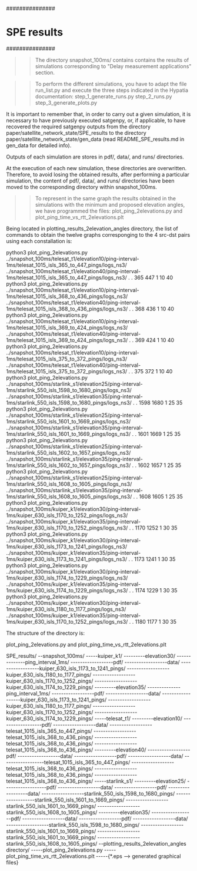 ###############
# SPE results
###############

>> The directory snapshot_100ms/ contains contains the results of simulations corresponding to "Delay measurement applications" section.

>> To perform the different simulations, you have to adapt the file run_list.py and execute the three steps indicated in the Hypatia documentation:
    step_1_generate_runs.py
    step_2_runs.py
    step_3_generate_plots.py
    
It is important to remember that, in order to carry out a given simulation, it is necessary to have previously executed satgenpy, or, if applicable, to have recovered the required satgenpy outputs from the directory paper/satellite_network_state/SPE_results to the directory paper/satellite_network_state/gen_data (read README_SPE_results.md in gen_data for detailed info).
    
Outputs of each simulation are stores in pdf/, data/, and runs/ directories.

At the execution of each new simulation, these directories are overwritten. Therefore, to avoid losing the obtained results, after performing a particular simulation, the content of pdf/, data/, and runs/ directories have been moved to the corresponding directory within snapshot_100ms.

>> To represent in the same graph the results obtained in the simulations with the minimum and proposed elevation angles, we have programmed the files: plot_ping_2elevations.py and plot_ping_time_vs_rtt_2elevations.plt

Being located in plotting_results_2elevation_angles directory, the list of commands to obtain the twelve graphs corresponging to the 4 src-dst pairs using each constallation is:

python3 plot_ping_2elevations.py ../snapshot_100ms/telesat_t1/elevation10/ping-interval-1ms/telesat_1015_isls_365_to_447_pings/logs_ns3/ ../snapshot_100ms/telesat_t1/elevation40/ping-interval-1ms/telesat_1015_isls_365_to_447_pings/logs_ns3/ . . 365 447 1 10 40
python3 plot_ping_2elevations.py ../snapshot_100ms/telesat_t1/elevation10/ping-interval-1ms/telesat_1015_isls_368_to_436_pings/logs_ns3/ ../snapshot_100ms/telesat_t1/elevation40/ping-interval-1ms/telesat_1015_isls_368_to_436_pings/logs_ns3/ . . 368 436 1 10 40
    python3 plot_ping_2elevations.py ../snapshot_100ms/telesat_t1/elevation10/ping-interval-1ms/telesat_1015_isls_369_to_424_pings/logs_ns3/ ../snapshot_100ms/telesat_t1/elevation40/ping-interval-1ms/telesat_1015_isls_369_to_424_pings/logs_ns3/ . . 369 424 1 10 40
    python3 plot_ping_2elevations.py ../snapshot_100ms/telesat_t1/elevation10/ping-interval-1ms/telesat_1015_isls_375_to_372_pings/logs_ns3/  ../snapshot_100ms/telesat_t1/elevation40/ping-interval-1ms/telesat_1015_isls_375_to_372_pings/logs_ns3/ . . 375 372 1 10 40
    python3 plot_ping_2elevations.py ../snapshot_100ms/starlink_s1/elevation25/ping-interval-1ms/starlink_550_isls_1598_to_1680_pings/logs_ns3/ ../snapshot_100ms/starlink_s1/elevation35/ping-interval-1ms/starlink_550_isls_1598_to_1680_pings/logs_ns3/ . . 1598 1680 1 25 35
    python3 plot_ping_2elevations.py ../snapshot_100ms/starlink_s1/elevation25/ping-interval-1ms/starlink_550_isls_1601_to_1669_pings/logs_ns3/ ../snapshot_100ms/starlink_s1/elevation35/ping-interval-1ms/starlink_550_isls_1601_to_1669_pings/logs_ns3/ . . 1601 1669 1 25 35
    python3 plot_ping_2elevations.py ../snapshot_100ms/starlink_s1/elevation25/ping-interval-1ms/starlink_550_isls_1602_to_1657_pings/logs_ns3/ ../snapshot_100ms/starlink_s1/elevation35/ping-interval-1ms/starlink_550_isls_1602_to_1657_pings/logs_ns3/ . . 1602 1657 1 25 35
    python3 plot_ping_2elevations.py ../snapshot_100ms/starlink_s1/elevation25/ping-interval-1ms/starlink_550_isls_1608_to_1605_pings/logs_ns3/ ../snapshot_100ms/starlink_s1/elevation35/ping-interval-1ms/starlink_550_isls_1608_to_1605_pings/logs_ns3/ . . 1608 1605 1 25 35
    python3 plot_ping_2elevations.py ../snapshot_100ms/kuiper_k1/elevation30/ping-interval-1ms/kuiper_630_isls_1170_to_1252_pings/logs_ns3/ ../snapshot_100ms/kuiper_k1/elevation35/ping-interval-1ms/kuiper_630_isls_1170_to_1252_pings/logs_ns3/ . . 1170 1252 1 30 35
    python3 plot_ping_2elevations.py ../snapshot_100ms/kuiper_k1/elevation30/ping-interval-1ms/kuiper_630_isls_1173_to_1241_pings/logs_ns3/ ../snapshot_100ms/kuiper_k1/elevation35/ping-interval-1ms/kuiper_630_isls_1173_to_1241_pings/logs_ns3/ . . 1173 1241 1 30 35
    python3 plot_ping_2elevations.py ../snapshot_100ms/kuiper_k1/elevation30/ping-interval-1ms/kuiper_630_isls_1174_to_1229_pings/logs_ns3/ ../snapshot_100ms/kuiper_k1/elevation35/ping-interval-1ms/kuiper_630_isls_1174_to_1229_pings/logs_ns3/ . . 1174 1229 1 30 35
    python3 plot_ping_2elevations.py ../snapshot_100ms/kuiper_k1/elevation30/ping-interval-1ms/kuiper_630_isls_1180_to_1177_pings/logs_ns3/ ../snapshot_100ms/kuiper_k1/elevation35/ping-interval-1ms/kuiper_630_isls_1170_to_1252_pings/logs_ns3/ . . 1180 1177 1 30 35


The structure of the directory is:

plot_ping_2elevations.py and plot_ping_time_vs_rtt_2elevations.plt


SPE_results/
--snapshot_100ms/
-----kuiper_k1/
---------elevation30/
--------------ping_interval_1ms/
------------------pdf/
------------------data/
------------------kuiper_630_isls_1173_to_1241_pings/
------------------kuiper_630_isls_1180_to_1177_pings/
------------------kuiper_630_isls_1170_to_1252_pings/
------------------kuiper_630_isls_1174_to_1229_pings/
---------elevation35/
--------------ping_interval_1ms/
------------------pdf/
------------------data/
------------------kuiper_630_isls_1173_to_1241_pings/
------------------kuiper_630_isls_1180_to_1177_pings/
------------------kuiper_630_isls_1170_to_1252_pings/
------------------kuiper_630_isls_1174_to_1229_pings/
-----telesat_t1/
---------elevation10/
------------------pdf/
------------------data/
------------------telesat_1015_isls_365_to_447_pings/
------------------telesat_1015_isls_368_to_436_pings/
------------------telesat_1015_isls_368_to_436_pings/
------------------telesat_1015_isls_368_to_436_pings/
---------elevation40/
------------------pdf/
------------------data/
------------------pdf/
------------------data/
------------------telesat_1015_isls_365_to_447_pings/
------------------telesat_1015_isls_368_to_436_pings/
------------------telesat_1015_isls_368_to_436_pings/
------------------telesat_1015_isls_368_to_436_pings/
-----starlink_s1/
---------elevation25/
------------------pdf/
------------------data/
------------------pdf/
------------------data/
------------------starlink_550_isls_1598_to_1680_pings/
------------------starlink_550_isls_1601_to_1669_pings/
------------------starlink_550_isls_1601_to_1669_pings/
------------------starlink_550_isls_1608_to_1605_pings/
---------elevation35/
------------------pdf/
------------------data/
------------------pdf/
------------------data/
------------------starlink_550_isls_1598_to_1680_pings/
------------------starlink_550_isls_1601_to_1669_pings/
------------------starlink_550_isls_1601_to_1669_pings/
------------------starlink_550_isls_1608_to_1605_pings/
--plotting_results_2elevation_angles directory/
-----plot_ping_2elevations.py
-----plot_ping_time_vs_rtt_2elevations.plt
-----{*.eps --> generated graphical files}
